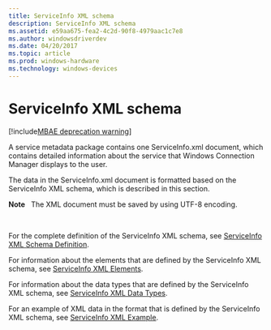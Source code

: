```yaml
---
title: ServiceInfo XML schema
description: ServiceInfo XML schema
ms.assetid: e59aa675-fea2-4c2d-90f8-4979aac1c7e8
ms.author: windowsdriverdev
ms.date: 04/20/2017
ms.topic: article
ms.prod: windows-hardware
ms.technology: windows-devices
---
```


# ServiceInfo XML schema

[!include[MBAE deprecation warning](mbae-deprecation-warning.md)]

A service metadata package contains one ServiceInfo.xml document, which contains detailed information about the service that Windows Connection Manager displays to the user.

The data in the ServiceInfo.xml document is formatted based on the ServiceInfo XML schema, which is described in this section.

**Note**  
The XML document must be saved by using UTF-8 encoding.

 

For the complete definition of the ServiceInfo XML schema, see [ServiceInfo XML Schema Definition](serviceinfo-xml-schema-definition.md).

For information about the elements that are defined by the ServiceInfo XML schema, see [ServiceInfo XML Elements](serviceinfo-xml-elements.md).

For information about the data types that are defined by the ServiceInfo XML schema, see [ServiceInfo XML Data Types](serviceinfo-xml-data-types.md).

For an example of XML data in the format that is defined by the ServiceInfo XML schema, see [ServiceInfo XML Example](serviceinfo-xml-example.md).

 

 





